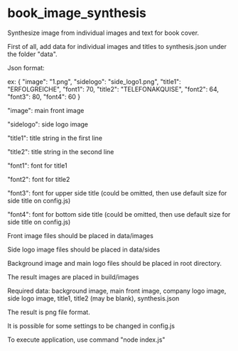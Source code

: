 # book_image_synthesis
Synthesize image from individual images and text for book cover.

First of all, add data for individual images and titles to synthesis.json under the folder "data".

Json format:
 
 ex:   {
    "image": "1.png",
    "sidelogo": "side_logo1.png",
    "title1": "ERFOLGREICHE",
    "font1": 70,
    "title2": "TELEFONAKQUISE",
    "font2": 64,
    "font3": 80,
    "font4": 60
  }

 
 "image": main front image
 
 "sidelogo": side logo image
 
 "title1": title string in the first line
 
 "title2": title string in the second line
 
 "font1": font for title1
 
 "font2": font for title2
 
 "font3": font for upper side title (could be omitted, then use default size for side title on config.js)
 
 "font4": font for bottom side title (could be omitted, then use default size for side title on config.js)
 
 
 Front image files should be placed in data/images
 
 Side logo image files should be placed in data/sides
 
 Background image and main logo files should be placed in root directory.
 
 The result images are placed in build/images
 
 Required data: background image, main front image, company logo image, side logo image, title1, title2 (may be blank), synthesis.json
 
 
 The result is png file format.


It is possible for some settings to be changed in config.js

To execute application, use command "node index.js"
